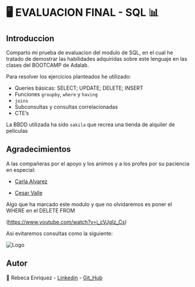 
# 🖥️ EVALUACION FINAL - SQL  📊




## Introduccion

Comparto mi prueba de evaluacion del modulo de SQL, en el cual he tratado de demostrar las habilidades adquiridas sobre este lenguaje en las clases del BOOTCAMP de Adalab.

Para resolver los ejercicios planteados he utilizado:

- Queries básicas: SELECT; UPDATE; DELETE; INSERT 
- Funciones `groupby`, `where` y `having`
- `joins`
- Subconsultas y consultas correlacionadas 
- CTE’s

La BBDD utilizada ha sido `sakila` que recrea una tienda de alquiler de películas
## Agradecimientos
A las compañeras por el apoyo y los animos y a los profes por su paciencia en especial:

- [Carla Alvarez](https://www.linkedin.com/in/carlaalvarezlopez/)

- [Cesar Valle](https://www.linkedin.com/in/cesar-valle-iturriaga/)

 Algo que ha marcado este modulo y que no olvidaremos es poner el WHERE en el DELETE FROM
 
 (https://www.youtube.com/watch?v=i_cVJgIz_Cs)

 Asi evitaremos consultas como la siguiente: 

 


 

![Logo](https://i.pinimg.com/originals/d0/62/9b/d0629b914b775cade9c9328f649b1a5e.jpg)


## Autor

💫 Rebeca Enriquez
    - [Linkedin](https://www.linkedin.com/in/rebeca-enr%C3%ADquez-mart%C3%ADn-a2ab71176/)
    - [Git_Hub](https://github.com/rebeca-enma)


